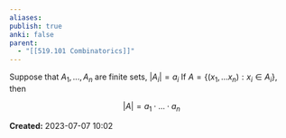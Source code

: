 ```yaml
---
aliases: 
publish: true
anki: false
parent:
  - "[[519.101 Combinatorics]]"
---
```

Suppose that $A_1,..., A_n$ are finite sets, $|A_i| = a_i$
If $A = \{(x_1,...x_n): x_i \in A_i\}$,   then

$$
|A| = a_1 \cdot ... \cdot a_n 
$$


**Created:** 2023-07-07 10:02